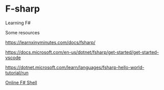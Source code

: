 # F-sharp
Learning F#

Some resources

https://learnxinyminutes.com/docs/fsharp/

https://docs.microsoft.com/en-us/dotnet/fsharp/get-started/get-started-vscode

https://dotnet.microsoft.com/learn/languages/fsharp-hello-world-tutorial/run

[Online F# Shell](https://tryfsharp.fsbolero.io/)
